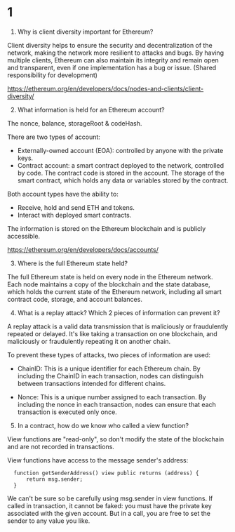 # 1

1. Why is client diversity important for Ethereum?

  Client diversity helps to ensure the security and decentralization of the network, making the network more resilient to attacks and bugs. By having multiple clients, Ethereum can also maintain its integrity and remain open and transparent, even if one implementation has a bug or issue. (Shared responsibility for development)

  https://ethereum.org/en/developers/docs/nodes-and-clients/client-diversity/

2. What information is held for an Ethereum account?

  The nonce, balance, storageRoot & codeHash.

  There are two types of account:
  - Externally-owned account (EOA): controlled by anyone with the private keys.
  - Contract account: a smart contract deployed to the network, controlled by code. The contract code is stored in the account. The storage of the smart contract, which holds any data or variables stored by the contract.
  
  Both account types have the ability to:
  - Receive, hold and send ETH and tokens.
  - Interact with deployed smart contracts.

  The information is stored on the Ethereum blockchain and is publicly accessible.

  https://ethereum.org/en/developers/docs/accounts/

3. Where is the full Ethereum state held?

  The full Ethereum state is held on every node in the Ethereum network. Each node maintains a copy of the blockchain and the state database, which holds the current state of the Ethereum network, including all smart contract code, storage, and account balances.

4. What is a replay attack? Which 2 pieces of information can prevent it?

  A replay attack is a valid data transmission that is maliciously or fraudulently repeated or delayed. It's like
  taking a transaction on one blockchain, and maliciously or fraudulently repeating it on another chain.

  To prevent these types of attacks, two pieces of information are used:

  - ChainID: This is a unique identifier for each Ethereum chain. By including the ChainID in each transaction, nodes can distinguish between transactions intended for different chains.

  - Nonce: This is a unique number assigned to each transaction. By including the nonce in each transaction, nodes can ensure that each transaction is executed only once.

5. In a contract, how do we know who called a view function?

  View functions are "read-only", so don't modify the state of the blockchain and are not recorded in transactions.

  View functions have access to the message sender's address:

  ```
    function getSenderAddress() view public returns (address) {
        return msg.sender;
    }
  ```

  We can't be sure so be carefully using msg.sender in view functions. If called in transaction, it cannot be faked: you must have the private key associated with the given account. But in a call, you are free to set the sender to any value you like.